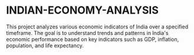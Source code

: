 # INDIAN-ECONOMY-ANALYSIS
 This project analyzes various economic indicators of India over a specified timeframe. The goal is to understand trends and patterns in India's economic performance based on key indicators such as GDP, inflation, population, and life expectancy.
